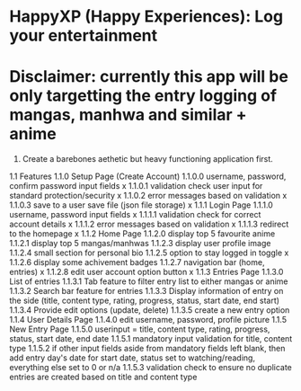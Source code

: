 # HappyXP (Happy Experiences): Log your entertainment
# Disclaimer: currently this app will be only targetting the entry logging of mangas, manhwa and similar + anime


1. Create a barebones aethetic but heavy functioning application first.

1.1 Features
    1.1.0 Setup Page (Create Account)
        1.1.0.0 username, password, confirm password input fields x 
        1.1.0.1 validation check user input for standard protection/security x
        1.1.0.2 error messages based on validation x
        1.1.0.3 save to a user save file (json file storage) x
    1.1.1 Login Page
        1.1.1.0 username, password input fields x
        1.1.1.1 validation check for correct account details x
        1.1.1.2 error messages based on validation x
        1.1.1.3 redirect to the homepage x
    1.1.2 Home Page
        1.1.2.0 display top 5 favourite anime
        1.1.2.1 display top 5 mangas/manhwas
        1.1.2.3 display user profile image
        1.1.2.4 small section for personal bio
        1.1.2.5 option to stay logged in toggle x 
        1.1.2.6 display some achivement badges
        1.1.2.7 navigation bar (home, entries) x
        1.1.2.8 edit user account option button x
    1.1.3 Entries Page
        1.1.3.0 List of entries
        1.1.3.1 Tab feature to filter entry list to either mangas or anime
        1.1.3.2 Search bar feature for entries
        1.1.3.3 Display information of entry on the side (title, content type, rating, progress, status, start date, end start)
        1.1.3.4 Provide edit options (update, delete)
        1.1.3.5 create a new entry option
    1.1.4 User Details Page
        1.1.4.0 edit username, password, profile picture
    1.1.5 New Entry Page
        1.1.5.0 userinput = title, content type, rating, progress, status, start date, end date
        1.1.5.1 mandatory input validation for title, content type
        1.1.5.2 if other input fields aside from mandatory fields left blank, then add entry day's date for start date, status set to watching/reading, everything else set to 0 or n/a
        1.1.5.3 validation check to ensure no duplicate entries are created based on title and content type
